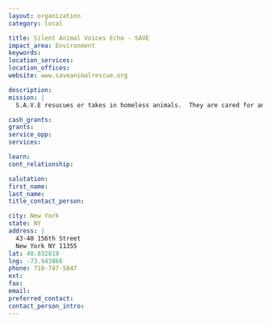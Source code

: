 ```yaml
---
layout: organization
category: local

title: Silent Animal Voices Echo - SAVE
impact_area: Environment
keywords: 
location_services: 
location_offices: 
website: www.saveanimalrescue.org

description: 
mission: |
  S.A.V.E resucues or takes in homeless animals.  They are cared for and provided boarding until homes can be found.

cash_grants: 
grants: 
service_opp: 
services: 

learn: 
cont_relationship: 

salutation: 
first_name: 
last_name: 
title_contact_person: 

city: New York
state: NY
address: |
  43-40 156th Street  
  New York NY 11355
lat: 40.832819
lng: -73.943866
phone: 718-747-5847
ext: 
fax: 
email: 
preferred_contact: 
contact_person_intro: 
---
```

